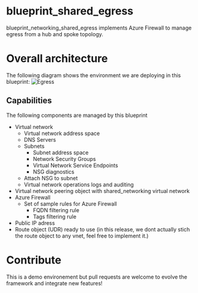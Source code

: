 # blueprint_shared_egress
blueprint_networking_shared_egress implements Azure Firewall to manage egress from a hub and spoke topology.  

# Overall architecture
The following diagram shows the environment we are deploying in this blueprint: 
![Egress](https://github.com/aztfmod/landingzones/blob/master/landingzone_vdc_demo/docs/diagram-egress.png)


## Capabilities
The following components are managed by this blueprint
 - Virtual network
    - Virtual network address space
    - DNS Servers 
    - Subnets
        - Subnet address space
        - Network Security Groups 
        - Virtual Network Service Endpoints
        - NSG diagnostics
    - Attach NSG to subnet
    - Virtual network operations logs and auditing
- Virtual network peering object with shared_networking virtual network
- Azure Firewall
    - Set of sample rules for Azure Firewall 
        - FQDN filtering rule
        - Tags filtering rule
- Public IP adress 
- Route object (UDR) ready to use (in this release, we dont actually stich the route object to any vnet, feel free to implement it.)

# Contribute
This is a demo environement but pull requests are welcome to evolve the framework and integrate new features!